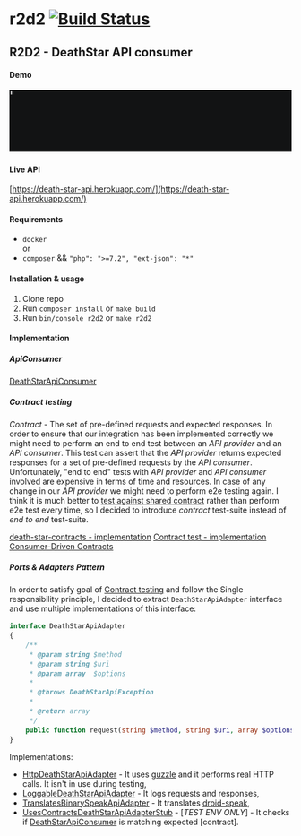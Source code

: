 # r2d2 [![Build Status](https://travis-ci.org/lzakrzewski/r2d2.svg?branch=master)](https://travis-ci.org/lzakrzewski/r2d2)
## R2D2 - DeathStar API consumer

#### Demo
![example-output](resources/demo.gif)

#### Live API
[https://death-star-api.herokuapp.com/](https://death-star-api.herokuapp.com/)

#### Requirements
- `docker`     
or
- `composer` && `"php": ">=7.2", "ext-json": "*"`   

#### Installation & usage
1. Clone repo
2. Run `composer install` or `make build`
3. Run `bin/console r2d2` or `make r2d2`

#### Implementation

##### ApiConsumer
[DeathStarApiConsumer](src/R2D2/DeathStarApi/DeathStarApiConsumer.php)

##### Contract testing
*Contract* - The set of pre-defined requests and expected responses.
In order to ensure that our integration has been implemented correctly we might need to perform an end to end test between an *API provider* and an *API consumer*.
This test can assert that the *API provider* returns expected responses for a set of pre-defined requests by the *API consumer*.
Unfortunately, "end to end" tests with *API provider* and  *API consumer* involved are expensive in terms of time and resources.
In case of any change in our *API provider* we might need to perform e2e testing again.
I think it is much better to [test against shared contract](tests/contract/R2D2/DeathStarApi/DeathStarApiConsumerTest.ph) rather than perform e2e test every time, 
so I decided to introduce *contract* test-suite instead of *end to end* test-suite.     

[death-star-contracts - implementation](https://github.com/lzakrzewski/death-star-contracts)
[Contract test - implementation](tests/contract/R2D2/DeathStarApi/DeathStarApiConsumerTest.php)
[Consumer-Driven Contracts](https://martinfowler.com/articles/consumerDrivenContracts.html#Consumer-drivenContracts)

##### Ports & Adapters Pattern
In order to satisfy goal of [Contract testing](#Contract_testing) and follow the Single responsibility principle, I decided to extract `DeathStarApiAdapter` interface and use multiple implementations of this interface:

```php
interface DeathStarApiAdapter
{
    /**
     * @param string $method
     * @param string $uri
     * @param array  $options
     *
     * @throws DeathStarApiException
     *
     * @return array
     */
    public function request(string $method, string $uri, array $options): array;
}
```

Implementations:
- [HttpDeathStarApiAdapter](src/R2D2/DeathStarApi/Adapter/HttpDeathStarApiAdapter.php) - It uses [guzzle](https://github.com/guzzle/guzzle) and it performs real HTTP calls. It isn't in use during testing,
- [LoggableDeathStarApiAdapter](src/R2D2/DeathStarApi/Adapter/LoggableDeathStarApiAdapter.php) - It logs requests and responses,
- [TranslatesBinarySpeakApiAdapter](src/R2D2/DeathStarApi/Adapter/TranslatesBinarySpeakApiAdapter.php) - It translates [droid-speak](https://github.com/lzakrzewski/droid-speak),
- [UsesContractsDeathStarApiAdapterStub](src/R2D2/DeathStarApi/Adapter/UsesContractsDeathStarApiAdapterStub.php) - [*TEST ENV ONLY*] - It checks if [DeathStarApiConsumer](src/R2D2/DeathStarApi/DeathStarApiConsumer.php) is matching expected [contract].
